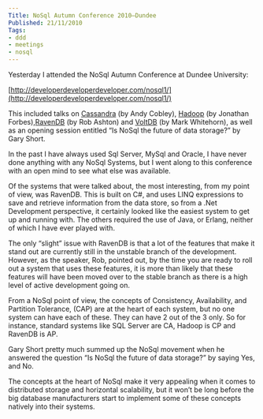 ```yaml
---
Title: NoSql Autumn Conference 2010–Dundee
Published: 21/11/2010
Tags:
- ddd
- meetings
- nosql
---
```


Yesterday I attended the NoSql Autumn Conference at Dundee University:

[http://developerdeveloperdeveloper.com/nosql1/](http://developerdeveloperdeveloper.com/nosql1/)

This included talks on [Cassandra](http://cassandra.apache.org/) (by Andy Cobley), [Hadoop](http://hadoop.apache.org/) (by Jonathan Forbes),[RavenDB](http://ravendb.net/) (by Rob Ashton) and [VoltDB](http://voltdb.com/) (by Mark Whitehorn), as well as an opening session entitled “Is NoSql the future of data storage?” by Gary Short.

In the past I have always used Sql Server, MySql and Oracle, I have never done anything with any NoSql Systems, but I went along to this conference with an open mind to see what else was available.

Of the systems that were talked about, the most interesting, from my point of view, was RavenDB. This is built on C#, and uses LINQ expressions to save and retrieve information from the data store, so from a .Net Development perspective, it certainly looked like the easiest system to get up and running with. The others required the use of Java, or Erlang, neither of which I have ever played with.

The only “slight” issue with RavenDB is that a lot of the features that make it stand out are currently still in the unstable branch of the development. However, as the speaker, Rob, pointed out, by the time you are ready to roll out a system that uses these features, it is more than likely that these features will have been moved over to the stable branch as there is a high level of active development going on.

From a NoSql point of view, the concepts of Consistency, Availability, and Partition Tolerance, (CAP) are at the heart of each system, but no one system can have each of these. They can have 2 out of the 3 only. So for instance, standard systems like SQL Server are CA, Hadoop is CP and RavenDB is AP.

Gary Short pretty much summed up the NoSql movement when he answered the question “Is NoSql the future of data storage?” by saying Yes, and No.

The concepts at the heart of NoSql make it very appealing when it comes to distributed storage and horizontal scalability, but it won’t be long before the big database manufacturers start to implement some of these concepts natively into their systems.

